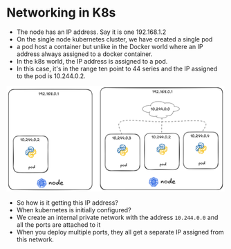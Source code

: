 # Networking in K8s

- The node has an IP address. Say it is one 192.168.1.2
- On the single node kubernetes cluster, we have created a single pod
- a pod host a container but unlike in the Docker world where an IP address always assigned to a docker container.
- In the k8s world, the IP address is assigned to a pod.
- In this case, it's in the range ten point to 44 series and the IP assigned to the pod is 10.244.0.2.

![alt text](image-1.png)

- So how is it getting this IP address?
- When kubernetes is initially configured?
- We create an internal private network with the address `10.244.0.0` and all the ports are attached to it
- When you deploy multiple ports, they all get a separate IP assigned from this network. 